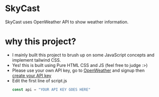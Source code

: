 # SkyCast
SkyCast uses OpenWeather API to show weather information.

# why this project?
- I mainly built this project to brush up on some JavaScript concepts and implement tailwind CSS.
- Yes! this is built using Pure HTML CSS and JS (feel free to judge :>)
- Please use your own API key, go to [OpenWeather](https://openweathermap.org/) and signup then [create your API key](https://home.openweathermap.org/api_keys)
- Edit the first line of script.js
  ```javascript
  const api = "YOUR API KEY GOES HERE"
  ```
